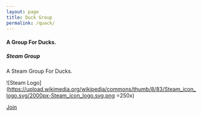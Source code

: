 ```yaml
---
layout: page
title: Duck Group
permalink: /quack/
---
```

#### A Group For Ducks.

##### Steam Group

A Steam Group For Ducks.

![Steam Logo](https://upload.wikimedia.org/wikipedia/commons/thumb/8/83/Steam_icon_logo.svg/2000px-Steam_icon_logo.svg.png =250x)

[Join](http://steamcommunity.com/groups/Duck-Group)
